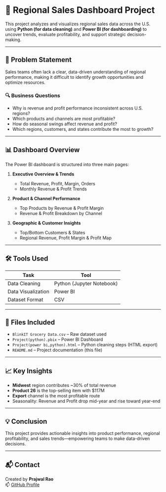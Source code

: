 # 🧠 Regional Sales Dashboard Project

This project analyzes and visualizes regional sales data across the U.S. using **Python (for data cleaning)** and **Power BI (for dashboarding)** to uncover trends, evaluate profitability, and support strategic decision-making.

---

## 🧩 Problem Statement

Sales teams often lack a clear, data-driven understanding of regional performance, making it difficult to identify growth opportunities and optimize resources.

### 🔍 Business Questions
- Why is revenue and profit performance inconsistent across U.S. regions?
- Which products and channels are most profitable?
- How do seasonal swings affect revenue and profit?
- Which regions, customers, and states contribute the most to growth?

---

## 📊 Dashboard Overview

The Power BI dashboard is structured into three main pages:

1. **Executive Overview & Trends**
   - Total Revenue, Profit, Margin, Orders
   - Monthly Revenue & Profit Trends

2. **Product & Channel Performance**
   - Top Products by Revenue & Profit Margin
   - Revenue & Profit Breakdown by Channel

3. **Geographic & Customer Insights**
   - Top/Bottom Customers & States
   - Regional Revenue, Profit Margin & Profit Map

---

## 🛠️ Tools Used

| Task                | Tool             |
|---------------------|------------------|
| Data Cleaning       | Python (Jupyter Notebook) |
| Data Visualization  | Power BI         |
| Dataset Format      | CSV              |

---

## 📁 Files Included

- `BlinkIT Grocery Data.csv` – Raw dataset used
- `Project(python).pbix` – Power BI Dashboard
- `Project(power bi,python).html` – Python cleaning steps (HTML export)
- `README.md` – Project documentation (this file)

---

## 📈 Key Insights

- **Midwest** region contributes ~30% of total revenue
- **Product 26** is the top-selling item with $117M
- **Export** channel is the most profitable route
- Seasonality: Revenue and Profit drop mid-year and rise toward year-end

---

## 💡 Conclusion

This project provides actionable insights into product performance, regional profitability, and sales trends—empowering teams to make data-driven decisions.

---

## 📬 Contact

Created by **Prajwal Rao**  
📫 [GitHub Profile](https://github.com/Raoprajwal)
